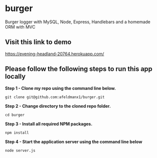# burger
Burger logger with MySQL, Node, Express, Handlebars and a homemade ORM with MVC

## Visit this link to demo
https://evening-headland-20764.herokuapp.com/

## Please follow the following steps to run this app locally

**Step 1 - Clone my repo using the command line below.**
```
git clone git@github.com:afeldmanx1/burger.git
```
**Step 2 - Change directory to the cloned repo folder.**
```
cd burger
```
**Step 3 - Install all required NPM packages.**
```
npm install
```
**Step 4 - Start the application server using the command line below**
```
node server.js
```


